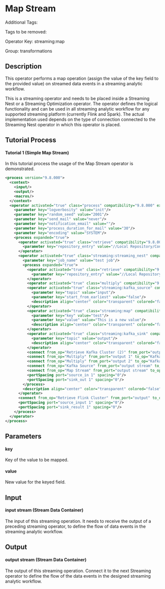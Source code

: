 
# Map Stream

Additional Tags: 

Tags to be removed:

Operator Key: streaming:map

Group: transformations

## Description

This operator performs a map operation (assign the value of the key field to the provided value) on streamed data events in a streaming analytic workflow.

This is a streaming operator and needs to be placed inside a Streaming Nest or a Streaming Optimization operator.
The operator defines the logical functionality and can be used in all streaming analytic workflow for any supported streaming platform (currently Flink and Spark).
The actual implementation used depends on the type of connection connected to the Streaming Nest operator in which this operator is placed.

## Tutorial Process

#### Tutorial 1 (Simple Map Stream)

In this tutorial process the usage of the Map Stream operator is demonstrated.

```xml
<process version="9.8.000">
  <context>
    <input/>
    <output/>
    <macros/>
  </context>
  <operator activated="true" class="process" compatibility="9.8.000" expanded="true" name="Process">
    <parameter key="logverbosity" value="init"/>
    <parameter key="random_seed" value="2001"/>
    <parameter key="send_mail" value="never"/>
    <parameter key="notification_email" value=""/>
    <parameter key="process_duration_for_mail" value="30"/>
    <parameter key="encoding" value="SYSTEM"/>
    <process expanded="true">
      <operator activated="true" class="retrieve" compatibility="9.8.000" expanded="true" height="68" name="Retrieve Flink Cluster" width="90" x="179" y="34">
        <parameter key="repository_entry" value="//Local Repository/Connections/Flink Cluster"/>
      </operator>
      <operator activated="true" class="streaming:streaming_nest" compatibility="0.1.000-SNAPSHOT" expanded="true" height="82" name="Streaming Nest" width="90" x="380" y="34">
        <parameter key="job_name" value="test job"/>
        <process expanded="true">
          <operator activated="true" class="retrieve" compatibility="9.8.000" expanded="true" height="68" name="Retrieve Kafka Cluster (2)" width="90" x="45" y="34">
            <parameter key="repository_entry" value="//Local Repository/Connections/Kafka Cluster"/>
          </operator>
          <operator activated="true" class="multiply" compatibility="9.8.000" expanded="true" height="124" name="Multiply" width="90" x="179" y="34"/>
          <operator activated="true" class="streaming:kafka_source" compatibility="0.1.000-SNAPSHOT" expanded="true" height="68" name="Kafka Source" width="90" x="313" y="136">
            <parameter key="topic" value="input"/>
            <parameter key="start_from_earliest" value="false"/>
            <description align="center" color="transparent" colored="false" width="126">Receive input events from the input kafka topic</description>
          </operator>
          <operator activated="true" class="streaming:map" compatibility="0.1.000-SNAPSHOT" expanded="true" height="68" name="Map Stream" width="90" x="514" y="136">
            <parameter key="key" value="test"/>
            <parameter key="value" value="This is a new value"/>
            <description align="center" color="transparent" colored="false" width="126">Map the value of the test key to a new value.</description>
          </operator>
          <operator activated="true" class="streaming:kafka_sink" compatibility="0.1.000-SNAPSHOT" expanded="true" height="82" name="Kafka Sink" width="90" x="849" y="34">
            <parameter key="topic" value="output"/>
            <description align="center" color="transparent" colored="false" width="126">Push output events to the output kafka topic</description>
          </operator>
          <connect from_op="Retrieve Kafka Cluster (2)" from_port="output" to_op="Multiply" to_port="input"/>
          <connect from_op="Multiply" from_port="output 1" to_op="Kafka Sink" to_port="connection"/>
          <connect from_op="Multiply" from_port="output 2" to_op="Kafka Source" to_port="connection"/>
          <connect from_op="Kafka Source" from_port="output stream" to_op="Map Stream" to_port="input stream"/>
          <connect from_op="Map Stream" from_port="output stream" to_op="Kafka Sink" to_port="input stream"/>
          <portSpacing port="source_in 1" spacing="0"/>
          <portSpacing port="sink_out 1" spacing="0"/>
        </process>
        <description align="center" color="transparent" colored="false" width="126">Deploy the designed Streaming Analytic process on the provided Flink Cluster.&lt;br&gt;</description>
      </operator>
      <connect from_op="Retrieve Flink Cluster" from_port="output" to_op="Streaming Nest" to_port="connection"/>
      <portSpacing port="source_input 1" spacing="0"/>
      <portSpacing port="sink_result 1" spacing="0"/>
    </process>
  </operator>
</process>
```

## Parameters

#### key

Key of the value to be mapped.

#### value

New value for the keyed field.


## Input

#### input stream (Stream Data Container)

The input of this streaming operation.
It needs to receive the output of a preceding streaming operator, to define the flow of data events in the streaming analytic workflow.

## Output

#### output stream (Stream Data Container)

The output of this streaming operation.
Connect it to the next Streaming operator to define the flow of the data events in the designed streaming analytic workflow.